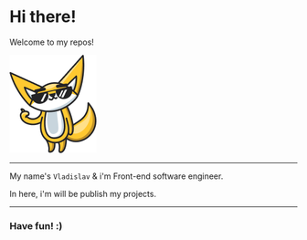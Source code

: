 <h1>Hi there!</h1>
<p>Welcome to my repos!</p>
<img src="https://github.com/vladorg/tobi_mobi/raw/master/dist/img/chudik2.png" alt="Tobi image">

---

<p>My name's <code>Vladislav</code> & i'm Front-end software engineer.</p>
<p>In here, i'm will be publish my projects.</p>

---

<h3>Have fun! :)</h3>